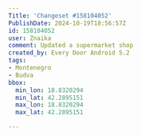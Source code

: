 ```yaml
---
Title: 'Changeset #158104052'
PublishDate: 2024-10-19T18:56:57Z
id: 158104052
user: Znaika
comment: Updated a supermarket shop
created_by: Every Door Android 5.2
tags:
- Montenegro
- Budva
bbox:
  min_lon: 18.8320294
  min_lat: 42.2895151
  max_lon: 18.8320294
  max_lat: 42.2895151

---
```

